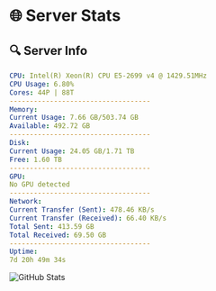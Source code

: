 # 🌐 Server Stats
## 🔍 Server Info
```yaml
CPU: Intel(R) Xeon(R) CPU E5-2699 v4 @ 1429.51MHz
CPU Usage: 6.80%
Cores: 44P | 88T
-----------------------------------
Memory:
Current Usage: 7.66 GB/503.74 GB
Available: 492.72 GB
-----------------------------------
Disk:
Current Usage: 24.05 GB/1.71 TB
Free: 1.60 TB
-----------------------------------
GPU:
No GPU detected
-----------------------------------
Network:
Current Transfer (Sent): 478.46 KB/s
Current Transfer (Received): 66.40 KB/s
Total Sent: 413.59 GB
Total Received: 69.50 GB
-----------------------------------
Uptime:
7d 20h 49m 34s
```
![GitHub Stats](https://img.shields.io/badge/Updated-2025-04-27_13:58:22-blue)